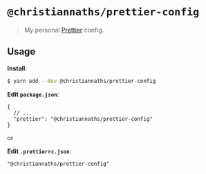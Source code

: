 # `@christiannaths/prettier-config`

> My personal [Prettier](https://prettier.io) config.

## Usage

**Install**:

```bash
$ yarn add --dev @christiannaths/prettier-config
```

**Edit `package.json`**:

```jsonc
{
  // ...
  "prettier": "@christiannaths/prettier-config"
}
```

or

**Edit `.prettierrc.json`**:

```jsonc
"@christiannaths/prettier-config"
```
